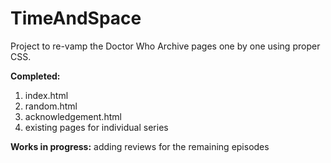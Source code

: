 TimeAndSpace
============

Project to re-vamp the Doctor Who Archive pages one by one using proper CSS.

**Completed:** 
1. index.html
2. random.html
3. acknowledgement.html
4. existing pages for individual series

**Works in progress:** adding reviews for the remaining episodes